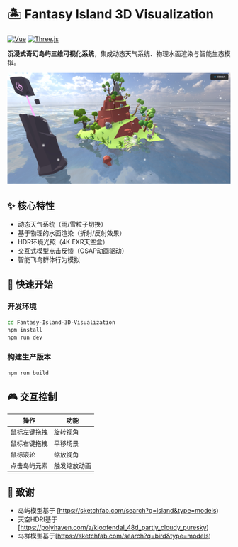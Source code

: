 # 🏝️ Fantasy Island 3D Visualization 

[![Vue](https://img.shields.io/badge/Vue-3.3-4FC08D)](https://vuejs.org/)
[![Three.js](https://img.shields.io/badge/Three.js-r152-000000)](https://threejs.org/)

**沉浸式奇幻岛屿三维可视化系统**，集成动态天气系统、物理水面渲染与智能生态模拟。

![项目截图](./public/预览.png)

## ✨ 核心特性
- 动态天气系统（雨/雪粒子切换）
- 基于物理的水面渲染（折射/反射效果）
- HDR环境光照（4K EXR天空盒）
- 交互式模型点击反馈（GSAP动画驱动）
- 智能飞鸟群体行为模拟

## 🚀 快速开始
### 开发环境
```bash
cd Fantasy-Island-3D-Visualization
npm install
npm run dev
```

### 构建生产版本
```bash
npm run build
```


## 🎮 交互控制
| 操作               | 功能                |
|--------------------|---------------------|
| 鼠标左键拖拽       | 旋转视角            |
| 鼠标右键拖拽       | 平移场景            |
| 鼠标滚轮           | 缩放视角            |
| 点击岛屿元素       | 触发缩放动画        |



## 🙏 致谢
- 岛屿模型基于 [https://sketchfab.com/search?q=island&type=models)
- 天空HDRI基于 [https://polyhaven.com/a/kloofendal_48d_partly_cloudy_puresky)
- 鸟群模型基于[https://sketchfab.com/search?q=bird&type=models)
